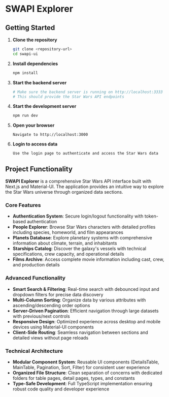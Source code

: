 # SWAPI Explorer

## Getting Started

1. **Clone the repository**
   ```bash
   git clone <repository-url>
   cd swapi-ui
   ```

2. **Install dependencies**
   ```bash
   npm install
   ```

3. **Start the backend server**
   ```bash
   # Make sure the backend server is running on http://localhost:3333
   # This should provide the Star Wars API endpoints
   ```

4. **Start the development server**
   ```bash
   npm run dev
   ```

5. **Open your browser**
   ```
   Navigate to http://localhost:3000
   ```

6. **Login to access data**
   ```
   Use the login page to authenticate and access the Star Wars data
   ```

## Project Functionality

**SWAPI Explorer** is a comprehensive Star Wars API interface built with Next.js and Material-UI. The application provides an intuitive way to explore the Star Wars universe through organized data sections.

### Core Features

- **Authentication System**: Secure login/logout functionality with token-based authentication
- **People Explorer**: Browse Star Wars characters with detailed profiles including species, homeworld, and film appearances
- **Planets Database**: Explore planetary systems with comprehensive information about climate, terrain, and inhabitants
- **Starships Catalog**: Discover the galaxy's vessels with technical specifications, crew capacity, and operational details
- **Films Archive**: Access complete movie information including cast, crew, and production details

### Advanced Functionality

- **Smart Search & Filtering**: Real-time search with debounced input and dropdown filters for precise data discovery
- **Multi-Column Sorting**: Organize data by various attributes with ascending/descending order options
- **Server-Driven Pagination**: Efficient navigation through large datasets with previous/next controls
- **Responsive Design**: Optimized experience across desktop and mobile devices using Material-UI components
- **Client-Side Routing**: Seamless navigation between sections and detailed views without page reloads

### Technical Architecture

- **Modular Component System**: Reusable UI components (DetailsTable, MainTable, Pagination, Sort, Filter) for consistent user experience
- **Organized File Structure**: Clean separation of concerns with dedicated folders for table pages, detail pages, types, and constants
- **Type-Safe Development**: Full TypeScript implementation ensuring robust code quality and developer experience